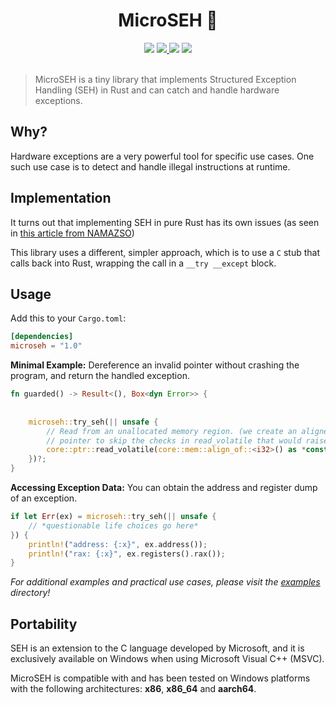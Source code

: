 <h1 align="center">MicroSEH 🔴</h1>

<div align="center">
  <a href="https://crates.io/crates/microseh"><img src="https://img.shields.io/crates/v/microseh.svg"/></a>
  <a href="https://github.com/sonodima/microseh/actions?workflow=CI">
    <img src="https://github.com/sonodima/microseh/workflows/CI/badge.svg"/>
  </a>
  <a href="https://crates.io/crates/microseh"><img src="https://img.shields.io/crates/d/microseh?color=pink"/></a>
  <img src="https://img.shields.io/badge/license-MIT-blue.svg"/>
</div>

<br>

> MicroSEH is a tiny library that implements Structured Exception Handling (SEH) in Rust and can catch
> and handle hardware exceptions.

## Why?

Hardware exceptions are a very powerful tool for specific use cases. One such use case is to
detect and handle illegal instructions at runtime.

## Implementation

It turns out that implementing SEH in pure Rust has its own issues (as seen in
[this article from NAMAZSO](https://engineering.zeroitlab.com/2022/03/13/rust-seh))

This library uses a different, simpler approach, which is to use a `C` stub that calls back into Rust, wrapping
the call in a `__try __except` block.

## Usage

Add this to your `Cargo.toml`:

```toml
[dependencies]
microseh = "1.0"
```

**Minimal Example:** Dereference an invalid pointer without crashing the program, and return the handled exception.

```rust
fn guarded() -> Result<(), Box<dyn Error>> {
    
    
    microseh::try_seh(|| unsafe {
        // Read from an unallocated memory region. (we create an aligned not-null
        // pointer to skip the checks in read_volatile that would raise a panic)
        core::ptr::read_volatile(core::mem::align_of::<i32>() as *const i32);
    })?;
}
```

**Accessing Exception Data:** You can obtain the address and register dump of an exception.

```rust
if let Err(ex) = microseh::try_seh(|| unsafe {
    // *questionable life choices go here*
}) {
    println!("address: {:x}", ex.address());
    println!("rax: {:x}", ex.registers().rax());
}
```

_For additional examples and practical use cases, please visit the [examples](./examples) directory!_

## Portability

SEH is an extension to the C language developed by Microsoft, and it is exclusively available
on Windows when using Microsoft Visual C++ (MSVC).

MicroSEH is compatible with and has been tested on Windows platforms with the following
architectures: **x86**, **x86_64** and **aarch64**.
